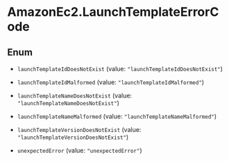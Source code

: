 # AmazonEc2.LaunchTemplateErrorCode

## Enum


* `launchTemplateIdDoesNotExist` (value: `"launchTemplateIdDoesNotExist"`)

* `launchTemplateIdMalformed` (value: `"launchTemplateIdMalformed"`)

* `launchTemplateNameDoesNotExist` (value: `"launchTemplateNameDoesNotExist"`)

* `launchTemplateNameMalformed` (value: `"launchTemplateNameMalformed"`)

* `launchTemplateVersionDoesNotExist` (value: `"launchTemplateVersionDoesNotExist"`)

* `unexpectedError` (value: `"unexpectedError"`)


